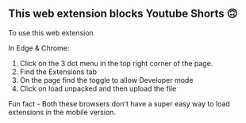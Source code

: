 ## This web extension blocks Youtube Shorts 🙃

To use this web extension

In Edge & Chrome: 
1. Click on the 3 dot menu in the top right corner of the page.
2. Find the Extensions tab
3. On the page find the toggle to allow Developer mode
4. Click on load unpacked and then upload the file


Fun fact - Both these browsers don't have a super easy way to load extensions in the mobile version. 
